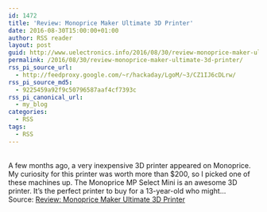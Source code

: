```yaml
---
id: 1472
title: 'Review: Monoprice Maker Ultimate 3D Printer'
date: 2016-08-30T15:00:00+01:00
author: RSS reader
layout: post
guid: http://www.uelectronics.info/2016/08/30/review-monoprice-maker-ultimate-3d-printer/
permalink: /2016/08/30/review-monoprice-maker-ultimate-3d-printer/
rss_pi_source_url:
  - http://feedproxy.google.com/~r/hackaday/LgoM/~3/CZ1IJ6cDLrw/
rss_pi_source_md5:
  - 9225459a92f9c50796587aaf4cf7393c
rss_pi_canonical_url:
  - my_blog
categories:
  - RSS
tags:
  - RSS
---
```

&#013;  
A few months ago, a very inexpensive 3D printer appeared on Monoprice. My curiosity for this printer was worth more than $200, so I picked one of these machines up. The Monoprice MP Select Mini is an awesome 3D printer. It’s the perfect printer to buy for a 13-year-old who might…&#013;  
Source: <a href="http://feedproxy.google.com/~r/hackaday/LgoM/~3/CZ1IJ6cDLrw/" target="_blank">Review: Monoprice Maker Ultimate 3D Printer</a>